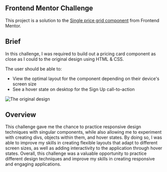 ## Frontend Mentor Challenge
This project is a solution to the [Single price grid component](https://www.frontendmentor.io/challenges/single-price-grid-component-5ce41129d0ff452fec5abbbc) from Frontend Mentor.

## Brief
In this challenge, I was required to build out a pricing card component as close as I could to the original design using HTML & CSS.

The user should be able to:

* View the optimal layout for the component depending on their device's screen size
* See a hover state on desktop for the Sign Up call-to-action

![The original design](https://res.cloudinary.com/dz209s6jk/image/upload/f_auto,q_auto,w_700/Challenges/ouvhkqeq9dhokut9payi.jpg)

## Overview
This challenge gave me the chance to practice responsive design techniques with singular components, while also allowing me to experiment with creating divs, objects within them, and hover states. By doing so, I was able to improve my skills in creating flexible layouts that adapt to different screen sizes, as well as adding interactivity to the application through hover states. Overall, this challenge was a valuable opportunity to practice different design techniques and improve my skills in creating responsive and engaging applications.

